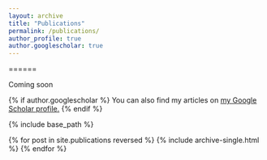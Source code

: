 ```yaml
---
layout: archive
title: "Publications"
permalink: /publications/
author_profile: true
author.googlescholar: true
---
```



======

Coming soon



{% if author.googlescholar %}
  You can also find my articles on <u><a href="{{https://scholar.google.com/citations?user=Hb1ojSwAAAAJ&hl=en}}">my Google Scholar profile</a>.</u>
{% endif %}

{% include base_path %}

{% for post in site.publications reversed %}
  {% include archive-single.html %}
{% endfor %}
